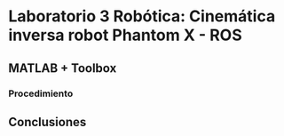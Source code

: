 # Laboratorio 3 Robótica: Cinemática inversa robot Phantom X - ROS
## MATLAB + Toolbox
### Procedimiento

## Conclusiones
